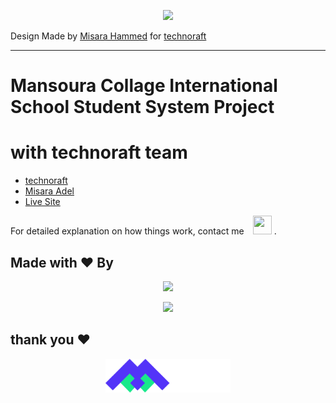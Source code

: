 
<p align="center"><a href="https://misaraadel.github.io/mans_collage_sys/" target="_blank"><img src="https://misaraadel.github.io/mans_collage_sys/assets/images/navbar/logo.webp" width="350"></a></p>

Design Made by [Misara Hammed](https://github.com/misaraadel) for [technoraft](https://technoraft.com/)

----------

# Mansoura Collage International School Student System Project

# with technoraft team 

- [technoraft](https://technoraft.com/)
- [Misara Adel](https://github.com/misaraadel)
- [Live Site](https://misaraadel.github.io/mans_collage_sys/)


For detailed explanation on how things work, contact me  <a href="https://api.whatsapp.com/send?phone=201007425819"><img src="https://cdn-icons-png.flaticon.com/512/733/733585.png" style="width: 30px; height: 30px; object-fit: contain;margin-left: 10px;" /></a> .


## Made with ♥ By

<p align="center"><a href="https://technoraft.com/" target="_blank"><img src="https://technoraft.com/wp-content/uploads/2022/01/logo-04-1536x483.png" width="200"></a></p>

<p align="center"><a href="https://github.com/misaraadel" target="_blank"><img src="https://avatars.githubusercontent.com/u/41232116?v=4" width="200"></a></p>


## thank you ♥

<p align="center"><a href="https://github.com/misaraadel" target="_blank"><img src="https://github.com/misaraadel/sonbola/blob/main/misara_logo.svg" width="200"></a></p>